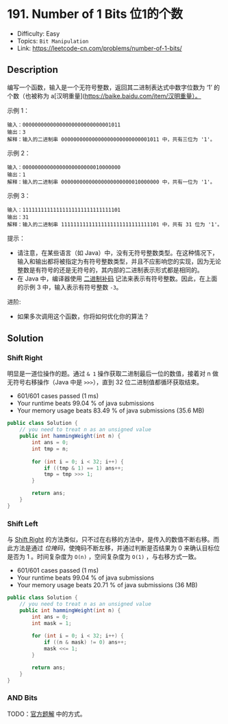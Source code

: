 # 191. Number of 1 Bits 位1的个数

- Difficulty: Easy
- Topics: `Bit Manipulation`
- Link: https://leetcode-cn.com/problems/number-of-1-bits/

## Description

编写一个函数，输入是一个无符号整数，返回其二进制表达式中数字位数为 ‘1’ 的个数（也被称为 a[汉明重量](https://baike.baidu.com/item/汉明重量）。

示例 1：
```
输入：00000000000000000000000000001011
输出：3
解释：输入的二进制串 00000000000000000000000000001011 中，共有三位为 '1'。
```
示例 2：
```
输入：00000000000000000000000010000000
输出：1
解释：输入的二进制串 00000000000000000000000010000000 中，共有一位为 '1'。
```
示例 3：
```
输入：11111111111111111111111111111101
输出：31
解释：输入的二进制串 11111111111111111111111111111101 中，共有 31 位为 '1'。
```

提示：

- 请注意，在某些语言（如 Java）中，没有无符号整数类型。在这种情况下，输入和输出都将被指定为有符号整数类型，并且不应影响您的实现，因为无论整数是有符号的还是无符号的，其内部的二进制表示形式都是相同的。
- 在 Java 中，编译器使用 [二进制补码](https://baike.baidu.com/item/二进制补码/5295284) 记法来表示有符号整数。因此，在上面的示例 3 中，输入表示有符号整数 `-3`。

进阶:
- 如果多次调用这个函数，你将如何优化你的算法？

## Solution

### Shift Right

明显是一道位操作的题。通过 `& 1` 操作获取二进制最后一位的数值，接着对 n 做无符号右移操作（Java 中是 `>>>`），直到 32 位二进制值都循环获取结束。

- 601/601 cases passed (1 ms)
- Your runtime beats 99.04 % of java submissions
- Your memory usage beats 83.49 % of java submissions (35.6 MB)

```java
public class Solution {
    // you need to treat n as an unsigned value
    public int hammingWeight(int n) {
        int ans = 0;
        int tmp = n;
        
        for (int i = 0; i < 32; i++) {
            if ((tmp & 1) == 1) ans++;
            tmp = tmp >>> 1;
        }

        return ans;
    }
}
```

### Shift Left

与 [Shift Right](#shift-right) 的方法类似，只不过在右移的方法中，是传入的数值不断右移。而此方法是通过 *位掩码*，使掩码不断左移，并通过判断是否结果为 0 来确认目标位是否为 1 。时间复杂度为 `O(n)` ，空间复杂度为 `O(1)` ，与右移方式一致。

- 601/601 cases passed (1 ms)
- Your runtime beats 99.04 % of java submissions
- Your memory usage beats 20.71 % of java submissions (36 MB)

```java
public class Solution {
    // you need to treat n as an unsigned value
    public int hammingWeight(int n) {
        int ans = 0;
        int mask = 1;
        
        for (int i = 0; i < 32; i++) {
            if ((n & mask) != 0) ans++;
            mask <<= 1;
        }

        return ans;
    }
}
```

### AND Bits

TODO：[官方题解](https://leetcode-cn.com/problems/number-of-1-bits/solution/wei-1de-ge-shu-by-leetcode/) 中的方式。
